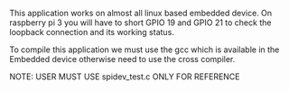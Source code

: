 This application works on almost all linux based embedded device.
On raspberry pi 3 you will have to short GPIO 19 and GPIO 21 to check the loopback connection and its working status.

To compile this application we must use the gcc which is available in the Embedded device otherwise need to use the cross compiler.

NOTE: USER MUST USE spidev_test.c ONLY FOR REFERENCE
